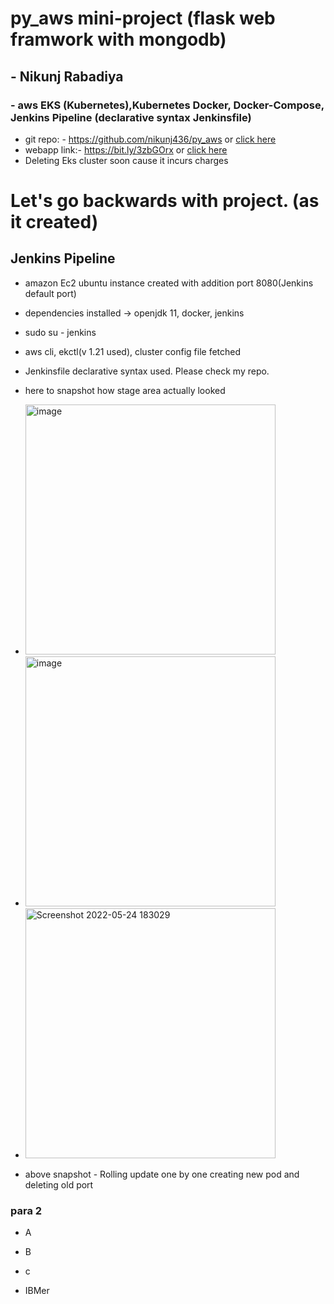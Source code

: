 
# py_aws mini-project (flask web framwork with mongodb)
## - Nikunj Rabadiya 
###  - aws EKS (Kubernetes),Kubernetes Docker, Docker-Compose, Jenkins Pipeline (declarative syntax Jenkinsfile)  

- git repo: - https://github.com/nikunj436/py_aws or [click here](https://github.com/nikunj436/py_aws)
- webapp link:- https://bit.ly/3zbGOrx or [click here](https://bit.ly/3zbGOrx)
- Deleting Eks cluster soon cause it incurs charges
# Let's go backwards with project. (as it created) 

## Jenkins Pipeline

- amazon Ec2 ubuntu instance created with addition port 8080(Jenkins default port)
- dependencies installed -> openjdk 11, docker, jenkins 
- sudo su - jenkins 
- aws cli, ekctl(v 1.21 used), cluster config file fetched 
- Jenkinsfile declarative syntax used. Please check my repo.
- here to snapshot how stage area actually looked 

- <img width="400" alt="image" src="https://user-images.githubusercontent.com/87404299/170036222-8c8f19e4-9f28-47f5-947b-52f8e508259e.png">
- <img width="400" alt="image" src="https://user-images.githubusercontent.com/87404299/170039383-b24cd852-db94-4f6b-ab9a-26155cd3c0c3.png">
- <img width="400" alt="Screenshot 2022-05-24 183029" src="https://user-images.githubusercontent.com/87404299/170041075-ad2a3948-8d20-48df-b9b6-70e5987737a1.png">
- above snapshot - Rolling update one by one creating new pod and deleting old port 





### para 2

- A 
- B
- c

- IBMer


